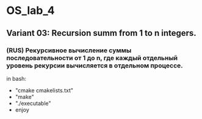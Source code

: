 # OS_lab_4
## Variant 03: Reсursion summ from 1 to n integers.
### (RUS) Рекурсивное вычисление суммы последовательности от 1 до n, где каждый отдельный уровень рекурсии вычисляется в отдельном процессе.
in bash:
- "cmake cmakelists.txt"
- "make"
- "./executable"
- enjoy
